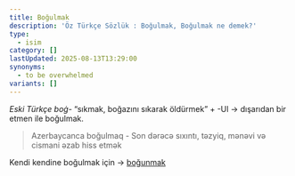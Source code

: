 ```yaml
---
title: Boğulmak
description: 'Öz Türkçe Sözlük : Boğulmak, Boğulmak ne demek?'
type:
  - isim
category: []
lastUpdated: 2025-08-13T13:29:00
synonyms:
  - to be overwhelmed
variants: []
---
```

_Eski Türkçe boġ-_ “sıkmak, boğazını sıkarak öldürmek” + -Ul -> dışarıdan bir etmen ile boğulmak.

> Azerbaycanca boğulmaq - Son dərəcə sıxıntı, təzyiq, mənəvi və cismani əzab hiss etmək

Kendi kendine boğulmak için -> [boğunmak](/sozluk/boğunmak)

